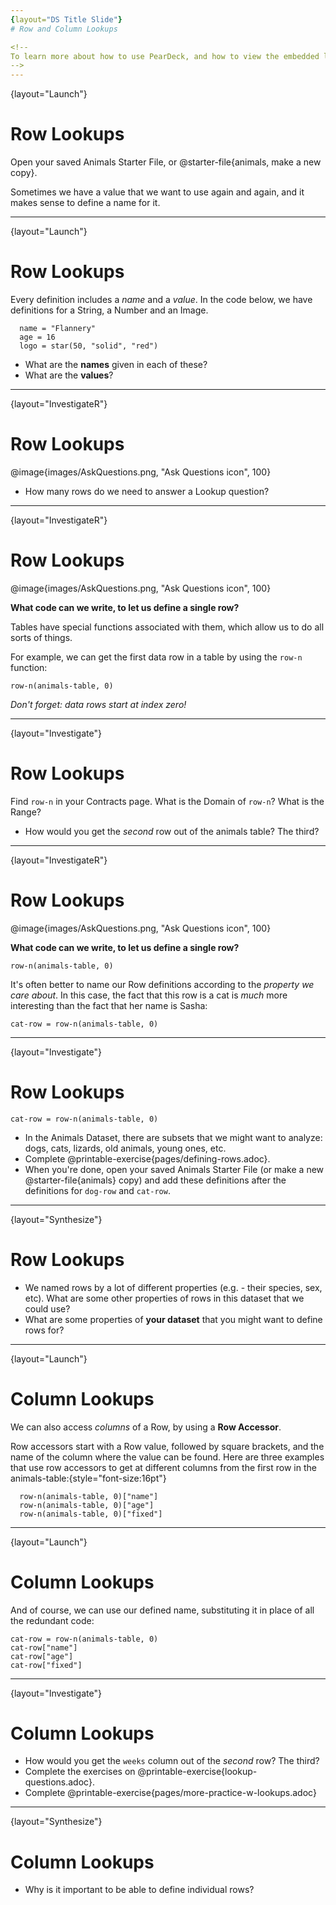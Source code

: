 ```yaml
---
{layout="DS Title Slide"}
# Row and Column Lookups

<!--
To learn more about how to use PearDeck, and how to view the embedded links on these slides without going into present mode visit https://help.peardeck.com/en
-->
---
```

{layout="Launch"}
# Row Lookups

Open your saved Animals Starter File, or @starter-file{animals, make a new copy}.

Sometimes we have a value that we want to use again and again, and it makes sense to define a name for it. 

<!--

-->
---
{layout="Launch"}
# Row Lookups

Every definition includes a _name_ and a _value_. In the code below, we have definitions for a String, a Number and an Image.
```
  name = "Flannery"
  age = 16
  logo = star(50, "solid", "red")
```

- What are the **names** given in each of these?
- What are the **values**?

<!--
* What are the names given in each of these?
**__name, age, and logo__
* What are the values?
** __the String "Flannery", the Number 16, and an Image of a solid red star__

-->
---
{layout="InvestigateR"}
# Row Lookups

@image{images/AskQuestions.png, "Ask Questions icon", 100}

* How many rows do we need to answer a Lookup question?

<!--
* How many rows do we need to answer a Lookup question?
** __Just one! Lookups can be answered just by finding the right row!__

(Make sure sure students understand we only need one row!)

-->
---
{layout="InvestigateR"}
# Row Lookups

@image{images/AskQuestions.png, "Ask Questions icon", 100}

**What code can we write, to let us define a single row?**

Tables have special functions associated with them, which allow us to do all sorts of things.

For example, we can get the first data row in a table by using the `row-n` function:

`row-n(animals-table, 0)`

*Don't forget: data rows start at index _zero_!*

<!--
Drive the "data rows start at index zero" point home a LOT, as it's a source common errors
-->
---
{layout="Investigate"}
# Row Lookups

Find `row-n` in your Contracts page. What is the Domain of `row-n`? What is the Range? 

- How would you get the _second_ row out of the animals table? The third?
<!--

-->
---
{layout="InvestigateR"}
# Row Lookups

@image{images/AskQuestions.png, "Ask Questions icon", 100}

**What code can we write, to let us define a single row?**

`row-n(animals-table, 0)`

It's often better to name our Row definitions according to the _property we care about_. In this case, the fact that this row is a cat is _much_ more interesting than the fact that her name is Sasha:

`cat-row = row-n(animals-table, 0)`
<!--
-->
---
{layout="Investigate"}
# Row Lookups

`cat-row = row-n(animals-table, 0)`

- In the Animals Dataset, there are subsets that we might want to analyze: dogs, cats, lizards, old animals, young ones, etc.
- Complete @printable-exercise{pages/defining-rows.adoc}.
- When you're done, open your saved Animals Starter File (or make a new @starter-file{animals} copy) and add these definitions after the definitions for `dog-row` and `cat-row`.

<!--

-->
---
{layout="Synthesize"}
# Row Lookups

- We named rows by a lot of different properties (e.g. - their species, sex, etc). What are some other properties of rows in this dataset that we could use?
- What are some properties of **your dataset** that you might want to define rows for?

<!--

-->
---
{layout="Launch"}
# Column Lookups

We can also access *columns* of a Row, by using a **Row Accessor**. 

Row accessors start with a Row value, followed by square brackets, and the name of the column where the value can be found. Here are three examples that use row accessors to get at different columns from the first row in the animals-table:{style="font-size:16pt"}

```{style="font-size:16pt"}
  row-n(animals-table, 0)["name"]
  row-n(animals-table, 0)["age"]
  row-n(animals-table, 0)["fixed"]
```

<!--

-->

---
{layout="Launch"}
# Column Lookups

And of course, we can use our defined name, substituting it in place of all the redundant code:
```
cat-row = row-n(animals-table, 0)
cat-row["name"]
cat-row["age"]
cat-row["fixed"]
```

<!--

-->

---
{layout="Investigate"}
# Column Lookups

- How would you get the `weeks` column out of the _second_ row? The third?
- Complete the exercises on @printable-exercise{lookup-questions.adoc}.
- Complete @printable-exercise{pages/more-practice-w-lookups.adoc}

<!--
Debrief student answers here
-->
---
{layout="Synthesize"}
# Column Lookups

- Why is it important to be able to define individual rows?
<!--

-->
